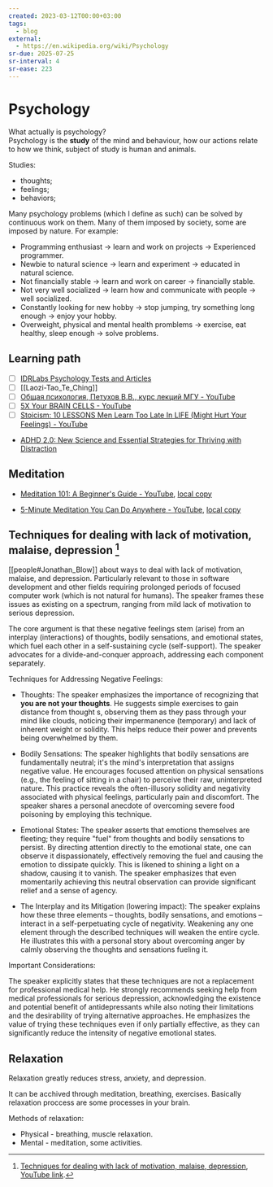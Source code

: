 ```yaml
---
created: 2023-03-12T00:00+03:00
tags:
  - blog
external:
  - https://en.wikipedia.org/wiki/Psychology
sr-due: 2025-07-25
sr-interval: 4
sr-ease: 223
---
```


# Psychology

What actually is psychology?
<br class="f">
Psychology is the **study** of the mind and behaviour, how our actions relate to how we think, subject of study is human and animals.

Studies:

- thoughts;
- feelings;
- behaviors;

Many psychology problems (which I define as such) can be solved by continuous work on them. Many of them imposed by society, some are imposed by nature. For example:

- Programming enthusiast → learn and work on projects → Experienced programmer.
- Newbie to natural science → learn and experiment → educated in natural science.
- Not financially stable → learn and work on career → financially stable.
- Not very well socialized → learn how and communicate with people → well socialized.
- Constantly looking for new hobby → stop jumping, try something long enough → enjoy your hobby.
- Overweight, physical and mental health promblems → exercise, eat healthy, sleep enough → solve problems.

## Learning path

- [ ] [IDRLabs Psychology Tests and Articles](https://www.idrlabs.com/)
- [ ] [[Laozi-Tao_Te_Ching]]
- [ ] [Общая психология, Петухов В.В., курс лекций МГУ - YouTube](https://www.youtube.com/playlist?list=PLWsL2KQ39BExodEpTCWHUtXxezWnGCPyW)
- [ ] [5X Your BRAIN CELLS - YouTube](https://www.youtube.com/watch?v=lSwHXE9LohA)
- [ ] [Stoicism: 10 LESSONS Men Learn Too Late In LIFE (Might Hurt Your Feelings) - YouTube](https://www.youtube.com/watch?v=CrhJBvGgwpg)
- [ADHD 2.0: New Science and Essential Strategies for Thriving with Distraction](https://www.amazon.com/ADHD-2-0-Essential-Strategies-Distraction/dp/B08775GG3K/)

## Meditation

- [Meditation 101: A Beginner's Guide - YouTube](https://www.youtube.com/watch?v=o-kMJBWk9E0), [local copy](file:///home/inom/Arts_and_Entertainment/audiovisual/health/Meditation_101_A_Beginner_s_Guide_o-kMJBWk9E0_.mp4)

- [5-Minute Meditation You Can Do Anywhere - YouTube](https://www.youtube.com/watch?v=inpok4MKVLM), [local copy](file:///home/inom/Arts_and_Entertainment/audiovisual/health/5-Minute_Meditation_You_Can_Do_Anywhere_inpok4MKVLM.mp4)

## Techniques for dealing with lack of motivation, malaise, depression [^1]

<!-- TODO: move into note. -->

[[people#Jonathan_Blow]] about ways to deal with lack of motivation, malaise, and depression. Particularly relevant to those in software development and other fields requiring prolonged periods of focused computer work (which is not natural for humans). The speaker frames these issues as existing on a spectrum, ranging from mild lack of motivation to serious depression.

The core argument is that these negative feelings stem (arise) from an interplay (interactions) of thoughts, bodily sensations, and emotional states, which fuel each other in a self-sustaining cycle (self-support). The speaker advocates for a divide-and-conquer approach, addressing each component separately.

Techniques for Addressing Negative Feelings:

- Thoughts: The speaker emphasizes the importance of recognizing that **you are not your thoughts**. He suggests simple exercises to gain distance from thought s, observing them as they pass through your mind like clouds, noticing their impermanence (temporary) and lack of inherent weight or solidity. This helps reduce their power and prevents being overwhelmed by them.

- Bodily Sensations: The speaker highlights that bodily sensations are fundamentally neutral; it's the mind's interpretation that assigns negative value. He encourages focused attention on physical sensations (e.g., the feeling of sitting in a chair) to perceive their raw, uninterpreted nature. This practice reveals the often-illusory solidity and negativity associated with physical feelings, particularly pain and discomfort. The speaker shares a personal anecdote of overcoming severe food poisoning by employing this technique.

- Emotional States: The speaker asserts that emotions themselves are fleeting; they require "fuel" from thoughts and bodily sensations to persist. By directing attention directly to the emotional state, one can observe it dispassionately, effectively removing the fuel and causing the emotion to dissipate quickly. This is likened to shining a light on a shadow, causing it to vanish. The speaker emphasizes that even momentarily achieving this neutral observation can provide significant relief and a sense of agency.

- The Interplay and its Mitigation (lowering impact): The speaker explains how these three elements – thoughts, bodily sensations, and emotions – interact in a self-perpetuating cycle of negativity. Weakening any one element through the described techniques will weaken the entire cycle. He illustrates this with a personal story about overcoming anger by calmly observing the thoughts and sensations fueling it.

Important Considerations:

The speaker explicitly states that these techniques are not a replacement for professional medical help. He strongly recommends seeking help from medical professionals for serious depression, acknowledging the existence and potential benefit of antidepressants while also noting their limitations and the desirability of trying alternative approaches. He emphasizes the value of trying these techniques even if only partially effective, as they can significantly reduce the intensity of negative emotional states.

## Relaxation

Relaxation greatly reduces stress, anxiety, and depression.

It can be acchived through meditation, breathing, exercises. Basically relaxation proccess are some processes in your brain.

Methods of relaxation:

- Physical - breathing, muscle relaxation.
- Mental - meditation, some activities.

[^1]: [Techniques for dealing with lack of motivation, malaise, depression](file:///home/inom/Science/psychology/Blow-Dealing_with_depression/Blow-Dealing_with_depression_i7kh8pNRWOo.mp4), [YouTube link](https://www.youtube.com/watch?v=i7kh8pNRWOo).

